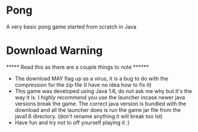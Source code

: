# Pong
 A very basic pong game started from scratch in Java

# Download Warning
***** Read this as there are a couple things to note ******

* The download MAY flag up as a virus, it is a bug to do with the compression for the zip file (I have no idea how to fix it)
* This game was developed using Java 1.6, do not ask me why but it's the way it is. I _highly_ recommend you use the launcher incase newer java versions break the game. The correct java version is bundled with the download and all the launcher does is run the game jar file from the java1.6 directory. (don't rename anything it will break too lol)
* Have fun and try not to off yourself playing it :)
  
